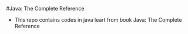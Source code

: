 #Java: The Complete Reference
- This repo contains codes in java leart from book Java: The Complete Reference
